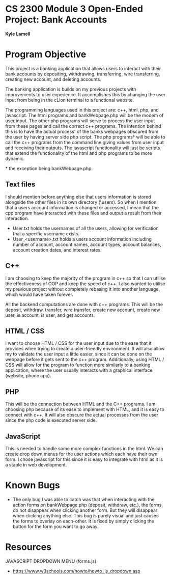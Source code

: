 # CS 2300 Module 3 Open-Ended Project: Bank Accounts

**Kyle Lamell**

# Program Objective
This project is a banking application that allows users to 
interact with their bank accounts by depositing, withdrawing, 
transferring, wire transferring, creating new account, and 
deleting accounts. 

The banking application is builds on my previous projects with 
improvements to user experience. It accomplishes this by changing the user input from being in the cLion terminal to a functional website. 

The programming languages used in this project are: c++, html, php, and javascript. The html programs and bankWebpage.php will be the modem of user input. The other php programs will serve to process the user input from these pages and call the correct c++ programs. The intention behind 
this is to have the actual process' of the banks webpages obscured from 
the user by having server side php script. The php programs* will be able to call the c++ programs from the command line giving values from user 
input and receiving their outputs. The javascript functionality will just 
be scripts that extend the functionality of the html and php programs to 
be more dynamic.

\* the exception being bankWebpage.php.

## Text files
I should mention before anything else that users information is stored 
alongside the other files in its own directory (\users). So when I mention 
that a users account information is changed or accessed, I mean that the 
cpp program have interacted with these files and output a result from 
their interaction.
- User.txt holds the usernames of all the users, allowing for verification 
that a specific username exists.
- User_\<username\>.txt holds a users account information including number 
of account, account names, account types, account balances, account 
creation dates, and interest rates.

## C++
I am choosing to keep the majority of the program in c++ so that I can utilise the 
effectiveness of OOP and keep the speed of c++. I also wanted to utilise my previous 
project without completely rebasing it into another language, which would have taken forever.

All the backend computations are done with c++ programs. This will be the deposit, withdraw,
transfer, wire transfer, create new account, create new user, is account, is user, and get accounts.



## HTML / CSS
I want to choose HTML / CSS for the user input due to the ease that it provides when trying to 
create a user-friendly environment. It will also allow my to validate the user input a little easier, 
since it can be done on the webpage before it gets sent to the c++ program. Additionally, using 
HTML / CSS will allow for the program to function more similarly to a banking application, where the 
user usually interacts with a graphical interface (website, phone app).

## PHP
This will be the connection between HTML and the C++ programs. I am choosing php because of its ease to 
implement with HTML, and it is easy to connect with c++. It will also obscure the actual processes from the 
user since the php code is executed server side.


## JavaScript
This is needed to handle some more complex functions in the html. We can create drop down menus for the user 
actions which each have their own form. I chose javascript for this since it is easy to integrate with html 
as it is a staple in web development.


# Known Bugs
- The only bug I was able to catch was that when interacting 
with the action forms on bankWebpage.php (deposit, withdraw, 
etc.), the forms do not disappear when clicking another form. 
But they will disappear when clicking anything else. This bug is 
purely visual and just causes the forms to overlay on each-other. 
It is fixed by simply clicking the button for the form you want 
to go away.

# Resources
JAVASCRIPT DROPDOWN MENU (forms.js)
- https://www.w3schools.com/howto/howto_js_dropdown.asp
